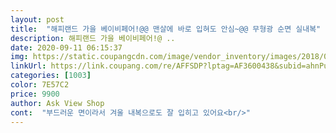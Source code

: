 ```yaml
---
layout: post 
title:  "해피랜드 가을 베이비페어!@@ 맨살에 바로 입혀도 안심~@@ 무형광 순면 실내복" 
description: 해피랜드 가을 베이비페어!@ ..
date: 2020-09-11 06:15:37 
img: https://static.coupangcdn.com/image/vendor_inventory/images/2018/08/15/12/8/7e2caefa-7016-4f0b-96bc-56ad8e370b89.jpg 
linkUrl: https://link.coupang.com/re/AFFSDP?lptag=AF3600438&subid=ahnPublicAsk&pageKey=122365056&itemId=363251675&vendorItemId=3882844688&traceid=V0-113-f227293b819e5d29 
categories: [1003] 
color: 7E57C2 
price: 9900 
author: Ask View Shop 
cont:  "부드러운 면이라서 겨울 내복으로도 잘 입히고 있어요<br/>" 
---
```

